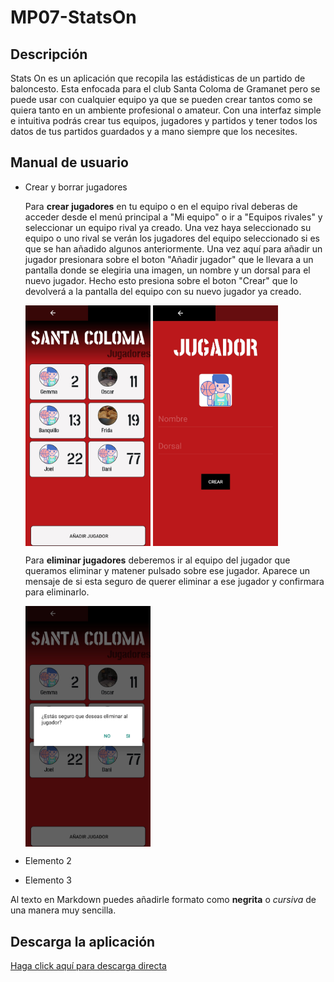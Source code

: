 # MP07-StatsOn
## Descripción
Stats On es un aplicación que recopila las estádisticas de un partido de baloncesto.
Esta enfocada para el club Santa Coloma de Gramanet pero se puede usar con cualquier equipo ya que se pueden crear
tantos como se quiera tanto en un ambiente profesional o amateur.
Con una interfaz simple e intuitiva podrás crear tus equipos, jugadores y partidos y tener todos los datos de tus partidos guardados
y a mano siempre que los necesites.

## Manual de usuario

- Crear y borrar jugadores

    Para **crear jugadores** en tu equipo o en el equipo rival deberas de acceder desde el menú principal a "Mi equipo" o ir a "Equipos rivales" y seleccionar un equipo rival ya creado.
    Una vez haya seleccionado su equipo o uno rival se verán los jugadores del equipo seleccionado si es que se han añadido algunos anteriormente. Una vez aquí para añadir un jugador presionara
    sobre el boton "Añadir jugador" que le llevara a un pantalla donde se elegiria una imagen, un nombre y un dorsal para el nuevo jugador. Hecho esto presiona sobre el boton "Crear" que lo devolverá
    a la pantalla del equipo con su nuevo jugador ya creado.

    <img src="imagenes/menu_jugador.jpg" alt="drawing" width="200" align="center"/>
    <img src="imagenes/crear_jugador.jpg" alt="drawing" width="200" align="center"/>

   Para **eliminar jugadores** deberemos ir al equipo del jugador que queramos eliminar y matener pulsado sobre ese jugador. Aparece un mensaje de si esta seguro de querer eliminar a ese jugador
   y confirmara para eliminarlo.

    <img src="imagenes/borrar_jugador.jpg" alt="drawing" width="200" align="center"/>


- Elemento 2
- Elemento 3

Al texto en Markdown puedes añadirle formato como **negrita** o *cursiva* de una manera muy sencilla.
## Descarga la aplicación
[Haga click aquí para descarga directa](statson.apk)
